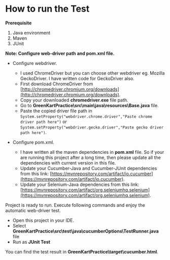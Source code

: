 # How to run the Test #

**Prerequisite**
1. Java environment 
2. Maven 
3. JUnit


**Note: Configure web-driver path and pom.xml file.**

- Configure webdriver.
    - I used ChromeDriver but you can choose other webdriver eg. Mozilla GeckoDriver. I have written code for GeckoDriver also. 
    - First download ChromeDriver from [http://chromedriver.chromium.org/downloads](http://chromedriver.chromium.org/downloads).
    - Copy your downloaded **chromedriver.exe** file path.
    - Go to **GreenKartPractice\src\main\java\resources\Base.java** file.
    - Paste the copied driver file path in `System.setProperty("webdriver.chrome.driver","Paste chrome driver path here")` or `System.setProperty("webdriver.gecko.driver","Paste gecko driver path here")`.
    
	
- Configure pom.xml.
    - I have written all the maven dependencies in **pom.xml** file. So if your are running this project after a long time, then please update all the dependencies with current version in this file.   
    - Update your Cucumber-Java and Cucumber-JUnit dependencies from this link: [https://mvnrepository.com/artifact/io.cucumber](https://mvnrepository.com/artifact/io.cucumber).
    - Update your Selenium-Java dependencies from this link: [https://mvnrepository.com/artifact/org.seleniumhq.selenium](https://mvnrepository.com/artifact/org.seleniumhq.selenium). 
    

    
Project is ready to run. Execute following commands and enjoy the automatic web-driver test.
- Open this project in your IDE.
- Select **GreenKartPractice\src\test\java\cucumberOptions\TestRunner.java** file 
- Run as **JUnit Test**

You can find the test result in **GreenKartPractice\target\cucumber.html**.
